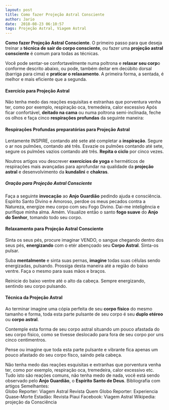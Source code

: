 ```yaml
---
layout: post
title: Como fazer Projeção Astral Consciente
author: Jario
date:  2018-08-23 06:10:57
tags: Projeção Astral, Viagem Astral
---
```

**Como fazer Projeção Astral Consciente**. O primeiro passo para que deseja treinar a **técnica de sair do corpo consciente**, ou fazer uma **projeção astral consciente** é comum para todas as técnicas.

Você pode sentar-se confortavelmente numa poltrona e **relaxar seu corp**o conforme descrito abaixo, ou pode, também deitar em decúbito dorsal (barriga para cima) e **praticar o relaxamento**. A primeira forma, a sentada, é melhor e mais eficiente que a segunda.

#### Exercício para Projeção Astral

Não tenha medo das reações esquisitas e estranhas que porventura venha ter, como por exemplo, respiração oca, tremedeira, calor excessivo Após ficar confortável, **deitado na cama** ou numa poltrona semi-inclinada, feche os olhos e faça cinco **respirações profundas** da seguinte maneira:

#### Respirações Profundas preparatórias para Projeção Astral

Lentamente INSPIRE, contando até sete até completar a **inspiração**. Segure o ar nos pulmões, contando até três. Esvazie os pulmões contando até sete, segure os pulmões vazios contando até três. **Repita o ciclo** por cinco vezes.

Noutros artigos vou descrever **exercícios de yoga** e herméticos de respirações mais avançadas para aprofundar na qualidade da **projeção astral** e desenvolvimento da **kundalini** e **chakras**.

##### Oração para Projeção Astral Consciente

Faça a seguinte **invocação** ao **Anjo Guardião** pedindo ajuda e consciência.     Espírito Santo Divino e Amoroso, perdoe os meus pecados contra a Natureza, energize meu corpo com seu Fogo Divino. Dai-me inteligência e purifique minha alma. Amém.   Visualize então o santo **fogo suave** do **Anjo do Senhor**, tomando todo seu corpo.

#### Relaxamento para Projeção Astral Consciente

Sinta os seus pés, procure imaginar VENDO, o sangue chegando dentro dos seus pés, **energizando** com o etér abençoado seu **Corpo Astral**. Sinta-os pulsar.

Suba **mentalmente** e sinta suas pernas, **imagine** todas suas células sendo energizadas, pulsando. Prossiga desta maneira até a região do baixo ventre. Faça o mesmo para suas mãos e braços.

Reinicie do baixo ventre até o alto da cabeça. Sempre energizando, sentindo seu corpo pulsando.

#### Técnica da Projeção Astral

Ao terminar imagine uma cópia perfeita de seu **corpo físico** do mesmo tamanho e forma, toda esta parte pulsante de seu corpo é seu **duplo etéreo** ou **corpo astral**.

Contemple esta forma de seu corpo astral situando um pouco afastada do seu corpo físico, como se tivesse deslocado para fora de seu corpo por uns cinco centimentros.

Pense ou imagine que toda esta parte pulsante e vibrante fica apenas um pouco afastado do seu corpo físco, saindo pela cabeça.

Não tenha medo das reações esquisitas e extranhas que porventura venha ter, como por exemplo, respiração oca, tremedeira, calor excessivo etc. Tudo isto são reações comuns, não tenha medo de nada, você está sendo observado pelo **Anjo Guardião**, o **Espírito Santo de Deus**.     Bibliografia com artigos Semelhantes:   
  Globo Reporter: Viagem Astral Revista Quem Globo Reporter: Experiencia Quase-Morte Estadão: Revista Piaui Facebook: Viagem Astral Wikipedia: projeção da Consciência

